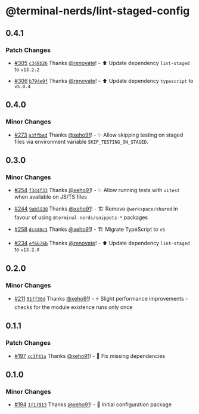 # @terminal-nerds/lint-staged-config<!-- markdownlint-disable line-length list-marker-space no-duplicate-header ul-style ul-indent no-bare-urls -->

## 0.4.1

### Patch Changes

-   [#305](https://github.com/terminal-nerds/configs/pull/305) [`c348b26`](https://github.com/terminal-nerds/configs/commit/c348b2632fafa5788bd1058cf7fee0087d9f771a) Thanks [@renovate](https://github.com/apps/renovate)! - ⬆️ Update dependency `lint-staged` to `v13.2.2`

-   [#306](https://github.com/terminal-nerds/configs/pull/306) [`b794e9f`](https://github.com/terminal-nerds/configs/commit/b794e9f973d4b5654d4250891a8c353fbbc78934) Thanks [@renovate](https://github.com/apps/renovate)! - ⬆️ Update dependency `typescript` to `v5.0.4`

## 0.4.0

### Minor Changes

-   [#273](https://github.com/terminal-nerds/configs/pull/273) [`a3ffbad`](https://github.com/terminal-nerds/configs/commit/a3ffbad0026b6689f476f7518f04aead7ce961bd) Thanks [@xeho91](https://github.com/xeho91)! - ✨ Allow skipping testing on staged files via environment variable `SKIP_TESTING_ON_STAGED`.

## 0.3.0

### Minor Changes

-   [#254](https://github.com/terminal-nerds/configs/pull/254) [`f344f33`](https://github.com/terminal-nerds/configs/commit/f344f332f01215fb03a2f741808ccd78d82b80aa) Thanks [@xeho91](https://github.com/xeho91)! - ✨ Allow running tests with `vitest` when available on JS/TS files

-   [#244](https://github.com/terminal-nerds/configs/pull/244) [`9ab5938`](https://github.com/terminal-nerds/configs/commit/9ab5938c1bf446689cd7051f7b094b9b0342edd4) Thanks [@xeho91](https://github.com/xeho91)! - 🏗 Remove `@workspace/shared` in favour of using `@terminal-nerds/snippets-*` packages

-   [#258](https://github.com/terminal-nerds/configs/pull/258) [`dc4d0c3`](https://github.com/terminal-nerds/configs/commit/dc4d0c33897508fe665e099c1ab939484bb5dd85) Thanks [@xeho91](https://github.com/xeho91)! - 🏗 Migrate TypeScript to `v5`

-   [#234](https://github.com/terminal-nerds/configs/pull/234) [`ef6676b`](https://github.com/terminal-nerds/configs/commit/ef6676bc8fd75e60a0eb74a1d17e613126b5c68c) Thanks [@renovate](https://github.com/apps/renovate)! - ⬆️ Update dependency `lint-staged` to `v13.2.0`

## 0.2.0

### Minor Changes

-   [#211](https://github.com/terminal-nerds/configs/pull/211) [`51ff30d`](https://github.com/terminal-nerds/configs/commit/51ff30d3f7609239cc6f6915a7c3a09c9083d89f) Thanks [@xeho91](https://github.com/xeho91)! - ⚡ Slight performance improvements - checks for the module existence runs only once

## 0.1.1

### Patch Changes

-   [#197](https://github.com/terminal-nerds/configs/pull/197) [`cc3f41a`](https://github.com/terminal-nerds/configs/commit/cc3f41adaeecc236977463fc141e189ec97fb167) Thanks [@xeho91](https://github.com/xeho91)! - 🐛 Fix missing dependencies

## 0.1.0

### Minor Changes

-   [#194](https://github.com/terminal-nerds/configs/pull/194) [`1f1f913`](https://github.com/terminal-nerds/configs/commit/1f1f913f6cb3cdaaa60fcefc50590800645baebc) Thanks [@xeho91](https://github.com/xeho91)! - 🎉 Initial configuration package
